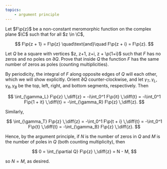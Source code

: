 ```yaml
---
topics:
    - argument principle
---
```


<problem>

Let $F\p{z}$ be a non-constant meromorphic function on the complex plane $\C$ such that for all $z \in \C$,

$$
F\p{z + 1} = F\p{z}
\quad\text{and}\quad F\p{z + i} = F\p{z}.
$$

Let $Q$ be a square with vertices $z, z+1, z+i, z + \p{1+i}$ such that $F$ has no zeros and no poles on $\partial Q$. Prove that inside $Q$ the function $F$ has the same number of zeros as poles (counting multiplicities).

</problem>

<solution>

By periodicity, the integral of $F$ along opposite edges of $Q$ will each other, which we will show explicitly. Orient $\partial Q$ counter-clockwise, and let $\gamma_T, \gamma_L, \gamma_R, \gamma_B$ be the top, left, right, and bottom segments, respectively. Then

$$
\int_{\gamma_L} F\p{z} \,\diff{z}
    = -i\int_0^1 F\p{it} \,\diff{t}
    = -i\int_0^1 F\p{1 + it} \,\diff{t}
    = -\int_{\gamma_R} F\p{z} \,\diff{z}.
$$

Similarly,

$$
\int_{\gamma_T} F\p{z} \,\diff{z}
    = -\int_0^1 F\p{t + i} \,\diff{t}
    = -\int_0^1 F\p{t} \,\diff{t}
    = -\int_{\gamma_B} F\p{z} \,\diff{z}.
$$

Hence, by the argument principle, if $N$ is the number of zeros in $Q$ and $M$ is the number of poles in $Q$ (both counting multiplicity), then

$$
0
    = \int_{\partial Q} F\p{z} \,\diff{z}
    = N - M,
$$

so $N = M$, as desired.

</solution>

